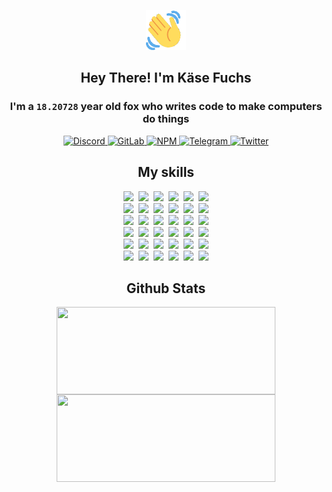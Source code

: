 <div><p align=center><img src=./resources/images/wave.gif width=64px height=64px></p><h2 align=center>Hey There! I'm Käse Fuchs</h2><h3 align=center>I'm a <code>18.20728</code> year old fox who writes code to make computers do things</h3><p align=center><a href=https://discord.com/users/507526681125322772><img alt=Discord src="https://img.shields.io/badge/Discord-5865F2?logo=discord&logoColor=white&style=flat-square#aab7a56a76986fa62dbd80e3569ea9b6"> </a><a href=https://gitlab.com/kasefuchs><img alt=GitLab src="https://img.shields.io/badge/GitLab-330F63?logo=gitlab&logoColor=white&style=flat-square#aab7a56a76986fa62dbd80e3569ea9b6"> </a><a href=https://npmjs.com/~kasefuchs><img alt=NPM src="https://img.shields.io/badge/NPM-CB3837?logo=npm&logoColor=white&style=flat-square#aab7a56a76986fa62dbd80e3569ea9b6"> </a><a href=https://t.me/kasefuchs><img alt=Telegram src="https://img.shields.io/badge/Telegram-2CA5E0?logo=telegram&logoColor=white&style=flat-square#aab7a56a76986fa62dbd80e3569ea9b6"> </a><a href=https://twitter.com/kasefuchs><img alt=Twitter src="https://img.shields.io/badge/Twitter-1DA1F2?logo=twitter&logoColor=white&style=flat-square#aab7a56a76986fa62dbd80e3569ea9b6"></a></p><h2 align=center>My skills</h2><p align=center><a href=https://aws.amazon.com/ ><picture><source srcset="https://skillicons.dev/icons?i=aws&theme=dark#aab7a56a76986fa62dbd80e3569ea9b6" media="(prefers-color-scheme: dark)"><source srcset="https://skillicons.dev/icons?i=aws&theme=light#aab7a56a76986fa62dbd80e3569ea9b6" media="(prefers-color-scheme: light), (prefers-color-scheme: no-preference)"><img src="https://skillicons.dev/icons?i=aws&theme=light#aab7a56a76986fa62dbd80e3569ea9b6"></picture></a>&nbsp;&nbsp;<a href=https://en.wikipedia.org/wiki/Bash_(Unix_shell)><picture><source srcset="https://skillicons.dev/icons?i=bash&theme=dark#aab7a56a76986fa62dbd80e3569ea9b6" media="(prefers-color-scheme: dark)"><source srcset="https://skillicons.dev/icons?i=bash&theme=light#aab7a56a76986fa62dbd80e3569ea9b6" media="(prefers-color-scheme: light), (prefers-color-scheme: no-preference)"><img src="https://skillicons.dev/icons?i=bash&theme=light#aab7a56a76986fa62dbd80e3569ea9b6"></picture></a>&nbsp;&nbsp;<a href=https://discord.com/developers/docs><picture><source srcset="https://skillicons.dev/icons?i=bots&theme=dark#aab7a56a76986fa62dbd80e3569ea9b6" media="(prefers-color-scheme: dark)"><source srcset="https://skillicons.dev/icons?i=bots&theme=light#aab7a56a76986fa62dbd80e3569ea9b6" media="(prefers-color-scheme: light), (prefers-color-scheme: no-preference)"><img src="https://skillicons.dev/icons?i=bots&theme=light#aab7a56a76986fa62dbd80e3569ea9b6"></picture></a>&nbsp;&nbsp;<a href=https://www.cloudflare.com/ ><picture><source srcset="https://skillicons.dev/icons?i=cloudflare&theme=dark#aab7a56a76986fa62dbd80e3569ea9b6" media="(prefers-color-scheme: dark)"><source srcset="https://skillicons.dev/icons?i=cloudflare&theme=light#aab7a56a76986fa62dbd80e3569ea9b6" media="(prefers-color-scheme: light), (prefers-color-scheme: no-preference)"><img src="https://skillicons.dev/icons?i=cloudflare&theme=light#aab7a56a76986fa62dbd80e3569ea9b6"></picture></a>&nbsp;&nbsp;<a href=https://en.wikipedia.org/wiki/CSS><picture><source srcset="https://skillicons.dev/icons?i=css&theme=dark#aab7a56a76986fa62dbd80e3569ea9b6" media="(prefers-color-scheme: dark)"><source srcset="https://skillicons.dev/icons?i=css&theme=light#aab7a56a76986fa62dbd80e3569ea9b6" media="(prefers-color-scheme: light), (prefers-color-scheme: no-preference)"><img src="https://skillicons.dev/icons?i=css&theme=light#aab7a56a76986fa62dbd80e3569ea9b6"></picture></a>&nbsp;&nbsp;<a href=https://www.docker.com/ ><picture><source srcset="https://skillicons.dev/icons?i=docker&theme=dark#aab7a56a76986fa62dbd80e3569ea9b6" media="(prefers-color-scheme: dark)"><source srcset="https://skillicons.dev/icons?i=docker&theme=light#aab7a56a76986fa62dbd80e3569ea9b6" media="(prefers-color-scheme: light), (prefers-color-scheme: no-preference)"><img src="https://skillicons.dev/icons?i=docker&theme=light#aab7a56a76986fa62dbd80e3569ea9b6"></picture></a><br><a href=https://www.electronjs.org/ ><picture><source srcset="https://skillicons.dev/icons?i=electron&theme=dark#aab7a56a76986fa62dbd80e3569ea9b6" media="(prefers-color-scheme: dark)"><source srcset="https://skillicons.dev/icons?i=electron&theme=light#aab7a56a76986fa62dbd80e3569ea9b6" media="(prefers-color-scheme: light), (prefers-color-scheme: no-preference)"><img src="https://skillicons.dev/icons?i=electron&theme=light#aab7a56a76986fa62dbd80e3569ea9b6"></picture></a>&nbsp;&nbsp;<a href=https://expressjs.com/ ><picture><source srcset="https://skillicons.dev/icons?i=express&theme=dark#aab7a56a76986fa62dbd80e3569ea9b6" media="(prefers-color-scheme: dark)"><source srcset="https://skillicons.dev/icons?i=express&theme=light#aab7a56a76986fa62dbd80e3569ea9b6" media="(prefers-color-scheme: light), (prefers-color-scheme: no-preference)"><img src="https://skillicons.dev/icons?i=express&theme=light#aab7a56a76986fa62dbd80e3569ea9b6"></picture></a>&nbsp;&nbsp;<a href=https://www.figma.com/ ><picture><source srcset="https://skillicons.dev/icons?i=figma&theme=dark#aab7a56a76986fa62dbd80e3569ea9b6" media="(prefers-color-scheme: dark)"><source srcset="https://skillicons.dev/icons?i=figma&theme=light#aab7a56a76986fa62dbd80e3569ea9b6" media="(prefers-color-scheme: light), (prefers-color-scheme: no-preference)"><img src="https://skillicons.dev/icons?i=figma&theme=light#aab7a56a76986fa62dbd80e3569ea9b6"></picture></a>&nbsp;&nbsp;<a href=https://firebase.google.com/ ><picture><source srcset="https://skillicons.dev/icons?i=firebase&theme=dark#aab7a56a76986fa62dbd80e3569ea9b6" media="(prefers-color-scheme: dark)"><source srcset="https://skillicons.dev/icons?i=firebase&theme=light#aab7a56a76986fa62dbd80e3569ea9b6" media="(prefers-color-scheme: light), (prefers-color-scheme: no-preference)"><img src="https://skillicons.dev/icons?i=firebase&theme=light#aab7a56a76986fa62dbd80e3569ea9b6"></picture></a>&nbsp;&nbsp;<a href=https://flask.palletsprojects.com/ ><picture><source srcset="https://skillicons.dev/icons?i=flask&theme=dark#aab7a56a76986fa62dbd80e3569ea9b6" media="(prefers-color-scheme: dark)"><source srcset="https://skillicons.dev/icons?i=flask&theme=light#aab7a56a76986fa62dbd80e3569ea9b6" media="(prefers-color-scheme: light), (prefers-color-scheme: no-preference)"><img src="https://skillicons.dev/icons?i=flask&theme=light#aab7a56a76986fa62dbd80e3569ea9b6"></picture></a>&nbsp;&nbsp;<a href=https://cloud.google.com/ ><picture><source srcset="https://skillicons.dev/icons?i=gcp&theme=dark#aab7a56a76986fa62dbd80e3569ea9b6" media="(prefers-color-scheme: dark)"><source srcset="https://skillicons.dev/icons?i=gcp&theme=light#aab7a56a76986fa62dbd80e3569ea9b6" media="(prefers-color-scheme: light), (prefers-color-scheme: no-preference)"><img src="https://skillicons.dev/icons?i=gcp&theme=light#aab7a56a76986fa62dbd80e3569ea9b6"></picture></a><br><a href=https://git-scm.com/ ><picture><source srcset="https://skillicons.dev/icons?i=git&theme=dark#aab7a56a76986fa62dbd80e3569ea9b6" media="(prefers-color-scheme: dark)"><source srcset="https://skillicons.dev/icons?i=git&theme=light#aab7a56a76986fa62dbd80e3569ea9b6" media="(prefers-color-scheme: light), (prefers-color-scheme: no-preference)"><img src="https://skillicons.dev/icons?i=git&theme=light#aab7a56a76986fa62dbd80e3569ea9b6"></picture></a>&nbsp;&nbsp;<a href=https://github.com/ ><picture><source srcset="https://skillicons.dev/icons?i=github&theme=dark#aab7a56a76986fa62dbd80e3569ea9b6" media="(prefers-color-scheme: dark)"><source srcset="https://skillicons.dev/icons?i=github&theme=light#aab7a56a76986fa62dbd80e3569ea9b6" media="(prefers-color-scheme: light), (prefers-color-scheme: no-preference)"><img src="https://skillicons.dev/icons?i=github&theme=light#aab7a56a76986fa62dbd80e3569ea9b6"></picture></a>&nbsp;&nbsp;<a href=https://gitlab.com/ ><picture><source srcset="https://skillicons.dev/icons?i=gitlab&theme=dark#aab7a56a76986fa62dbd80e3569ea9b6" media="(prefers-color-scheme: dark)"><source srcset="https://skillicons.dev/icons?i=gitlab&theme=light#aab7a56a76986fa62dbd80e3569ea9b6" media="(prefers-color-scheme: light), (prefers-color-scheme: no-preference)"><img src="https://skillicons.dev/icons?i=gitlab&theme=light#aab7a56a76986fa62dbd80e3569ea9b6"></picture></a>&nbsp;&nbsp;<a href=https://www.heroku.com/ ><picture><source srcset="https://skillicons.dev/icons?i=heroku&theme=dark#aab7a56a76986fa62dbd80e3569ea9b6" media="(prefers-color-scheme: dark)"><source srcset="https://skillicons.dev/icons?i=heroku&theme=light#aab7a56a76986fa62dbd80e3569ea9b6" media="(prefers-color-scheme: light), (prefers-color-scheme: no-preference)"><img src="https://skillicons.dev/icons?i=heroku&theme=light#aab7a56a76986fa62dbd80e3569ea9b6"></picture></a>&nbsp;&nbsp;<a href=https://en.wikipedia.org/wiki/HTML><picture><source srcset="https://skillicons.dev/icons?i=html&theme=dark#aab7a56a76986fa62dbd80e3569ea9b6" media="(prefers-color-scheme: dark)"><source srcset="https://skillicons.dev/icons?i=html&theme=light#aab7a56a76986fa62dbd80e3569ea9b6" media="(prefers-color-scheme: light), (prefers-color-scheme: no-preference)"><img src="https://skillicons.dev/icons?i=html&theme=light#aab7a56a76986fa62dbd80e3569ea9b6"></picture></a>&nbsp;&nbsp;<a href=https://en.wikipedia.org/wiki/JavaScript><picture><source srcset="https://skillicons.dev/icons?i=js&theme=dark#aab7a56a76986fa62dbd80e3569ea9b6" media="(prefers-color-scheme: dark)"><source srcset="https://skillicons.dev/icons?i=js&theme=light#aab7a56a76986fa62dbd80e3569ea9b6" media="(prefers-color-scheme: light), (prefers-color-scheme: no-preference)"><img src="https://skillicons.dev/icons?i=js&theme=light#aab7a56a76986fa62dbd80e3569ea9b6"></picture></a><br><a href=https://en.wikipedia.org/wiki/Linux><picture><source srcset="https://skillicons.dev/icons?i=linux&theme=dark#aab7a56a76986fa62dbd80e3569ea9b6" media="(prefers-color-scheme: dark)"><source srcset="https://skillicons.dev/icons?i=linux&theme=light#aab7a56a76986fa62dbd80e3569ea9b6" media="(prefers-color-scheme: light), (prefers-color-scheme: no-preference)"><img src="https://skillicons.dev/icons?i=linux&theme=light#aab7a56a76986fa62dbd80e3569ea9b6"></picture></a>&nbsp;&nbsp;<a href=https://mui.com/ ><picture><source srcset="https://skillicons.dev/icons?i=materialui&theme=dark#aab7a56a76986fa62dbd80e3569ea9b6" media="(prefers-color-scheme: dark)"><source srcset="https://skillicons.dev/icons?i=materialui&theme=light#aab7a56a76986fa62dbd80e3569ea9b6" media="(prefers-color-scheme: light), (prefers-color-scheme: no-preference)"><img src="https://skillicons.dev/icons?i=materialui&theme=light#aab7a56a76986fa62dbd80e3569ea9b6"></picture></a>&nbsp;&nbsp;<a href=https://en.wikipedia.org/wiki/Markdown><picture><source srcset="https://skillicons.dev/icons?i=md&theme=dark#aab7a56a76986fa62dbd80e3569ea9b6" media="(prefers-color-scheme: dark)"><source srcset="https://skillicons.dev/icons?i=md&theme=light#aab7a56a76986fa62dbd80e3569ea9b6" media="(prefers-color-scheme: light), (prefers-color-scheme: no-preference)"><img src="https://skillicons.dev/icons?i=md&theme=light#aab7a56a76986fa62dbd80e3569ea9b6"></picture></a>&nbsp;&nbsp;<a href=https://www.mongodb.com/ ><picture><source srcset="https://skillicons.dev/icons?i=mongodb&theme=dark#aab7a56a76986fa62dbd80e3569ea9b6" media="(prefers-color-scheme: dark)"><source srcset="https://skillicons.dev/icons?i=mongodb&theme=light#aab7a56a76986fa62dbd80e3569ea9b6" media="(prefers-color-scheme: light), (prefers-color-scheme: no-preference)"><img src="https://skillicons.dev/icons?i=mongodb&theme=light#aab7a56a76986fa62dbd80e3569ea9b6"></picture></a>&nbsp;&nbsp;<a href=https://www.mysql.com/ ><picture><source srcset="https://skillicons.dev/icons?i=mysql&theme=dark#aab7a56a76986fa62dbd80e3569ea9b6" media="(prefers-color-scheme: dark)"><source srcset="https://skillicons.dev/icons?i=mysql&theme=light#aab7a56a76986fa62dbd80e3569ea9b6" media="(prefers-color-scheme: light), (prefers-color-scheme: no-preference)"><img src="https://skillicons.dev/icons?i=mysql&theme=light#aab7a56a76986fa62dbd80e3569ea9b6"></picture></a>&nbsp;&nbsp;<a href=https://nextjs.org/ ><picture><source srcset="https://skillicons.dev/icons?i=nextjs&theme=dark#aab7a56a76986fa62dbd80e3569ea9b6" media="(prefers-color-scheme: dark)"><source srcset="https://skillicons.dev/icons?i=nextjs&theme=light#aab7a56a76986fa62dbd80e3569ea9b6" media="(prefers-color-scheme: light), (prefers-color-scheme: no-preference)"><img src="https://skillicons.dev/icons?i=nextjs&theme=light#aab7a56a76986fa62dbd80e3569ea9b6"></picture></a><br><a href=https://nodejs.org/en/ ><picture><source srcset="https://skillicons.dev/icons?i=nodejs&theme=dark#aab7a56a76986fa62dbd80e3569ea9b6" media="(prefers-color-scheme: dark)"><source srcset="https://skillicons.dev/icons?i=nodejs&theme=light#aab7a56a76986fa62dbd80e3569ea9b6" media="(prefers-color-scheme: light), (prefers-color-scheme: no-preference)"><img src="https://skillicons.dev/icons?i=nodejs&theme=light#aab7a56a76986fa62dbd80e3569ea9b6"></picture></a>&nbsp;&nbsp;<a href=https://www.postgresql.org/ ><picture><source srcset="https://skillicons.dev/icons?i=postgres&theme=dark#aab7a56a76986fa62dbd80e3569ea9b6" media="(prefers-color-scheme: dark)"><source srcset="https://skillicons.dev/icons?i=postgres&theme=light#aab7a56a76986fa62dbd80e3569ea9b6" media="(prefers-color-scheme: light), (prefers-color-scheme: no-preference)"><img src="https://skillicons.dev/icons?i=postgres&theme=light#aab7a56a76986fa62dbd80e3569ea9b6"></picture></a>&nbsp;&nbsp;<a href=https://learn.microsoft.com/en-us/powershell/ ><picture><source srcset="https://skillicons.dev/icons?i=powershell&theme=dark#aab7a56a76986fa62dbd80e3569ea9b6" media="(prefers-color-scheme: dark)"><source srcset="https://skillicons.dev/icons?i=powershell&theme=light#aab7a56a76986fa62dbd80e3569ea9b6" media="(prefers-color-scheme: light), (prefers-color-scheme: no-preference)"><img src="https://skillicons.dev/icons?i=powershell&theme=light#aab7a56a76986fa62dbd80e3569ea9b6"></picture></a>&nbsp;&nbsp;<a href=https://www.python.org/ ><picture><source srcset="https://skillicons.dev/icons?i=py&theme=dark#aab7a56a76986fa62dbd80e3569ea9b6" media="(prefers-color-scheme: dark)"><source srcset="https://skillicons.dev/icons?i=py&theme=light#aab7a56a76986fa62dbd80e3569ea9b6" media="(prefers-color-scheme: light), (prefers-color-scheme: no-preference)"><img src="https://skillicons.dev/icons?i=py&theme=light#aab7a56a76986fa62dbd80e3569ea9b6"></picture></a>&nbsp;&nbsp;<a href=https://www.raspberrypi.org/ ><picture><source srcset="https://skillicons.dev/icons?i=raspberrypi&theme=dark#aab7a56a76986fa62dbd80e3569ea9b6" media="(prefers-color-scheme: dark)"><source srcset="https://skillicons.dev/icons?i=raspberrypi&theme=light#aab7a56a76986fa62dbd80e3569ea9b6" media="(prefers-color-scheme: light), (prefers-color-scheme: no-preference)"><img src="https://skillicons.dev/icons?i=raspberrypi&theme=light#aab7a56a76986fa62dbd80e3569ea9b6"></picture></a>&nbsp;&nbsp;<a href=https://reactjs.org/ ><picture><source srcset="https://skillicons.dev/icons?i=react&theme=dark#aab7a56a76986fa62dbd80e3569ea9b6" media="(prefers-color-scheme: dark)"><source srcset="https://skillicons.dev/icons?i=react&theme=light#aab7a56a76986fa62dbd80e3569ea9b6" media="(prefers-color-scheme: light), (prefers-color-scheme: no-preference)"><img src="https://skillicons.dev/icons?i=react&theme=light#aab7a56a76986fa62dbd80e3569ea9b6"></picture></a><br><a href=https://redux.js.org/ ><picture><source srcset="https://skillicons.dev/icons?i=redux&theme=dark#aab7a56a76986fa62dbd80e3569ea9b6" media="(prefers-color-scheme: dark)"><source srcset="https://skillicons.dev/icons?i=redux&theme=light#aab7a56a76986fa62dbd80e3569ea9b6" media="(prefers-color-scheme: light), (prefers-color-scheme: no-preference)"><img src="https://skillicons.dev/icons?i=redux&theme=light#aab7a56a76986fa62dbd80e3569ea9b6"></picture></a>&nbsp;&nbsp;<a href=https://en.wikipedia.org/wiki/Regular_expression><picture><source srcset="https://skillicons.dev/icons?i=regex&theme=dark#aab7a56a76986fa62dbd80e3569ea9b6" media="(prefers-color-scheme: dark)"><source srcset="https://skillicons.dev/icons?i=regex&theme=light#aab7a56a76986fa62dbd80e3569ea9b6" media="(prefers-color-scheme: light), (prefers-color-scheme: no-preference)"><img src="https://skillicons.dev/icons?i=regex&theme=light#aab7a56a76986fa62dbd80e3569ea9b6"></picture></a>&nbsp;&nbsp;<a href=https://en.wikipedia.org/wiki/Sass_(stylesheet_language)><picture><source srcset="https://skillicons.dev/icons?i=sass&theme=dark#aab7a56a76986fa62dbd80e3569ea9b6" media="(prefers-color-scheme: dark)"><source srcset="https://skillicons.dev/icons?i=sass&theme=light#aab7a56a76986fa62dbd80e3569ea9b6" media="(prefers-color-scheme: light), (prefers-color-scheme: no-preference)"><img src="https://skillicons.dev/icons?i=sass&theme=light#aab7a56a76986fa62dbd80e3569ea9b6"></picture></a>&nbsp;&nbsp;<a href=https://www.typescriptlang.org/ ><picture><source srcset="https://skillicons.dev/icons?i=ts&theme=dark#aab7a56a76986fa62dbd80e3569ea9b6" media="(prefers-color-scheme: dark)"><source srcset="https://skillicons.dev/icons?i=ts&theme=light#aab7a56a76986fa62dbd80e3569ea9b6" media="(prefers-color-scheme: light), (prefers-color-scheme: no-preference)"><img src="https://skillicons.dev/icons?i=ts&theme=light#aab7a56a76986fa62dbd80e3569ea9b6"></picture></a>&nbsp;&nbsp;<a href=https://unity.com/ ><picture><source srcset="https://skillicons.dev/icons?i=unity&theme=dark#aab7a56a76986fa62dbd80e3569ea9b6" media="(prefers-color-scheme: dark)"><source srcset="https://skillicons.dev/icons?i=unity&theme=light#aab7a56a76986fa62dbd80e3569ea9b6" media="(prefers-color-scheme: light), (prefers-color-scheme: no-preference)"><img src="https://skillicons.dev/icons?i=unity&theme=light#aab7a56a76986fa62dbd80e3569ea9b6"></picture></a>&nbsp;&nbsp;<a href=https://workers.cloudflare.com/ ><picture><source srcset="https://skillicons.dev/icons?i=workers&theme=dark#aab7a56a76986fa62dbd80e3569ea9b6" media="(prefers-color-scheme: dark)"><source srcset="https://skillicons.dev/icons?i=workers&theme=light#aab7a56a76986fa62dbd80e3569ea9b6" media="(prefers-color-scheme: light), (prefers-color-scheme: no-preference)"><img src="https://skillicons.dev/icons?i=workers&theme=light#aab7a56a76986fa62dbd80e3569ea9b6"></picture></a><br></p><h2 align=center>Github Stats</h2><p align=center><picture><source srcset="https://github-readme-stats-kasefuchs.vercel.app/api/?count_private=true&hide_border=true&hide_rank=true&line_height=20&hide_title=true&username=Kasefuchs&theme=dark#aab7a56a76986fa62dbd80e3569ea9b6" media="(prefers-color-scheme: dark)"><source srcset="https://github-readme-stats-kasefuchs.vercel.app/api/?count_private=true&hide_border=true&hide_rank=true&line_height=20&hide_title=true&username=Kasefuchs&theme=light#aab7a56a76986fa62dbd80e3569ea9b6" media="(prefers-color-scheme: light), (prefers-color-scheme: no-preference)"><img align=middle width=350 height=140 src="https://github-readme-stats-kasefuchs.vercel.app/api/?count_private=true&hide_border=true&hide_rank=true&line_height=20&hide_title=true&username=Kasefuchs&theme=light#aab7a56a76986fa62dbd80e3569ea9b6"></picture><picture><source srcset="https://github-readme-stats-kasefuchs.vercel.app/api/top-langs/?count_private=true&hide_border=true&layout=compact&username=Kasefuchs&theme=dark#aab7a56a76986fa62dbd80e3569ea9b6" media="(prefers-color-scheme: dark)"><source srcset="https://github-readme-stats-kasefuchs.vercel.app/api/top-langs/?count_private=true&hide_border=true&layout=compact&username=Kasefuchs&theme=light#aab7a56a76986fa62dbd80e3569ea9b6" media="(prefers-color-scheme: light), (prefers-color-scheme: no-preference)"><img align=middle width=350 height=140 src="https://github-readme-stats-kasefuchs.vercel.app/api/top-langs/?count_private=true&hide_border=true&layout=compact&username=Kasefuchs&theme=light#aab7a56a76986fa62dbd80e3569ea9b6"></picture></p><img src="https://hit.yhype.me/github/profile?user_id=64592097#aab7a56a76986fa62dbd80e3569ea9b6" alt=""></div>